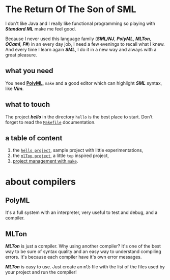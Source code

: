 # The Return Of The Son of SML

I don't like Java and I really like functional programming so playing with ***Standard ML*** make me feel good.

Because I never used this language family (***SML/NJ***, ***PolyML***, ***MLTon***, ***OCaml***, ***F#***) in an every day job, I need a few evenings to recall what I knew. And every time I learn again ***SML***, I do it in a new way and always with a great pleasure.

## what you need

You need [**PolyML**](http://www.polyml.org), `make` and a good editor which can highlight ***SML*** syntax, like ***Vim***.

## what to touch

The project ***hello*** in the directory `hello` is the best place to start. Don't forget to read the [`Makefile`](mk/README.md) documentation.

## a table of content

1.  the [`hello project`](hello/README.md), sample project with little experimentations,
2.  the [`mlTop project`](mlTop/README.md), a little `top` inspired project,
3.  [project management with `make`](mk/README.md).

# about compilers 

## PolyML

It's a full system with an interpreter, very useful to test and debug, and a compiler.

## MLTon

***MLTon*** is just a compiler. Why using another compiler? It's one of the best way to be sure of syntax quality and an easy way to understand compiling errors. It's because each compiler have it's own error messages.

***MLTon*** is easy to use. Just create an `mlb` file with the list of the files used by your project and run the compiler!